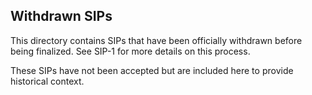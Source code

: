 ## Withdrawn SIPs

This directory contains SIPs that have been officially withdrawn before being finalized. See SIP-1 for more details on this process.

These SIPs have not been accepted but are included here to provide historical context.